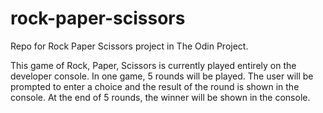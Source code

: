 # rock-paper-scissors
Repo for Rock Paper Scissors project in The Odin Project.

This game of Rock, Paper, Scissors is currently played entirely on the developer console. In one game, 5 rounds will be played. The user will be prompted to enter a choice and the result of the round is shown in the console. At the end of 5 rounds, the winner will be shown in the console. 
